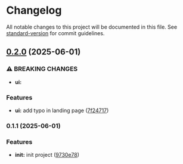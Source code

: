 # Changelog

All notable changes to this project will be documented in this file. See [standard-version](https://github.com/conventional-changelog/standard-version) for commit guidelines.

## [0.2.0](https://github.com/khunfloat/yt-github-actions/compare/v0.1.1...v0.2.0) (2025-06-01)


### ⚠ BREAKING CHANGES

* **ui:** 

### Features

* **ui:** add typo in landing page ([7f24717](https://github.com/khunfloat/yt-github-actions/commit/7f24717523a6c9c14020cf8f49f8654d81c49d09))

### 0.1.1 (2025-06-01)


### Features

* **init:** init project ([9730e78](https://github.com/khunfloat/yt-github-actions/commit/9730e78a55ef2e8fc04c0af0f98923aa11942934))

